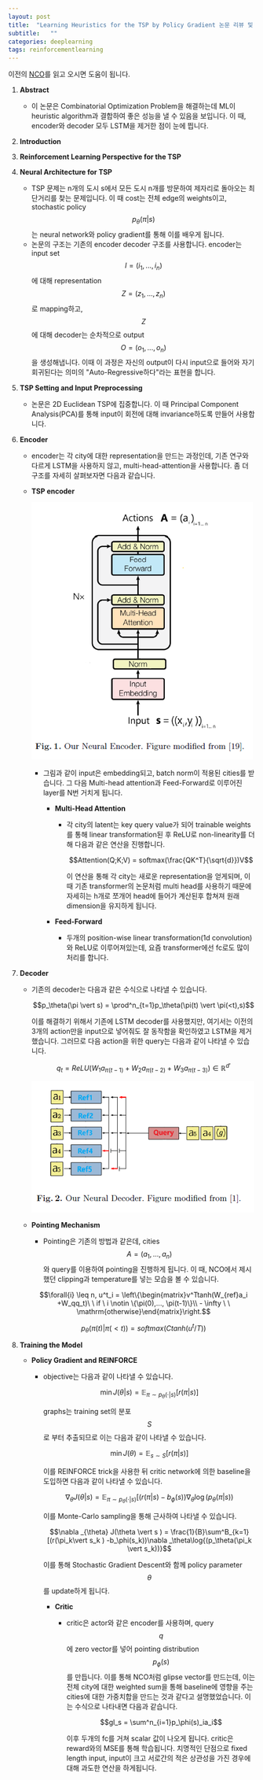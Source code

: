 ```yaml
---
layout: post
title:  "Learning Heuristics for the TSP by Policy Gradient 논문 리뷰 및 설명"
subtitle:   ""
categories: deeplearning
tags: reinforcementlearning
---
```

이전의 [NCO](https://seolhokim.github.io/deeplearning/2021/07/26/nco/)를 읽고 오시면 도움이 됩니다.
1. **Abstract**
    - 이 논문은 Combinatorial Optimization Problem을 해결하는데 ML이 heuristic algorithm과 결합하여 좋은 성능을 낼 수 있음을 보입니다. 이 때, encoder와 decoder 모두 LSTM을 제거한 점이 눈에 띕니다.
2. **Introduction**
3. **Reinforcement Learning Perspective for the TSP**
4. **Neural Architecture for TSP**
    - TSP 문제는 n개의 도시 s에서 모든 도시 n개를 방문하여 제자리로 돌아오는 최단거리를 찾는 문제입니다. 이 때 cost는 전체 edge의 weights이고, stochastic policy $$p_\theta(\pi\vert s)$$는 neural network와 policy gradient를 통해 이를 배우게 됩니다.
    - 논문의 구조는 기존의 encoder decoder 구조를 사용합니다. encoder는 input set $$I = (i_1,...,i_n)$$에 대해 representation $$Z = (z_1,...,z_n)$$로 mapping하고, $$Z$$에 대해 decoder는 순차적으로 output $$O = (o_1,...,o_n)$$을 생성해냅니다. 이때 이 과정은 자신의 output이 다시 input으로 들어와 자기회귀된다는 의미의 "Auto-Regressive하다"라는 표현을 합니다.

  1. **TSP Setting and Input Preprocessing**
        - 논문은 2D Euclidean TSP에 집중합니다. 이 때 Principal Component Analysis(PCA)를 통해 input이 회전에 대해 invariance하도록 만들어 사용합니다.

  2. **Encoder**
        - encoder는 각 city에 대한 representation을 만드는 과정인데, 기존 연구와 다르게 LSTM을 사용하지 않고, multi-head-attention을 사용합니다. 좀 더 구조를 자세히 살펴보자면 다음과 같습니다.
        - **TSP encoder**

            ![learning_heuristics](/assets/img/learning_heuristics_0.PNG)

            - 그림과 같이 input은 embedding되고, batch norm이 적용된 cities를 받습니다. 그 다음 Multi-head attention과 Feed-Forward로 이루어진 layer를 N번 거치게 됩니다.
                - **Multi-Head Attention**
                    - 각 city의 latent는 key query value가 되어 trainable weights를 통해 linear transformation된 후 ReLU로 non-linearity를 더해 다음과 같은 연산을 진행합니다.

                        $$Attention(Q;K;V) = softmax(\frac{QK^T}{\sqrt{d}})V$$

                        이 연산을 통해 각 city는 새로운 representation을 얻게되며, 이 때 기존 transformer의 논문처럼 multi head를 사용하기 때문에 자세히는 h개로 쪼개어 head에 들어가 계산된후 합쳐져 원래 dimension을 유지하게 됩니다.

                - **Feed-Forward**
                    - 두개의 position-wise linear transformation(1d convolution)와 ReLU로 이루어져있는데, 요즘 transformer에선 fc로도 많이 처리를 합니다.

  3. **Decoder**
        - 기존의 decoder는 다음과 같은 수식으로 나타낼 수 있습니다.

            $$p_\theta(\pi \vert s) = \prod^n_{t=1}p_\theta(\pi(t) \vert \pi(<t),s)$$

            이를 해결하기 위해서 기존에 LSTM decoder를 사용했지만, 여기서는 이전의 3개의 action만을 input으로 넣어줘도 잘 동작함을 확인하였고 LSTM을 제거했습니다. 그러므로 다음 action을 위한 query는 다음과 같이 나타낼 수 있습니다. 

            $$q_t = ReLU(W_1a_{\pi(t-1)} + W_2a_{\pi(t-2)} + W_3a_{\pi(t-3)}) \in \mathbb{R}^{d'}$$

            ![learning_heuristics](/assets/img/learning_heuristics_1.PNG)

        - **Pointing Mechanism**
            - Pointing은 기존의 방법과 같은데, cities $$A = (a_1,...,a_n)$$와 query를 이용하여 pointing을 진행하게 됩니다. 이 때, NCO에서 제시했던 clipping과 temperature를 넣는 모습을 볼 수 있습니다.

            $$\forall{i} \leq n, u^t_i = \left\{\begin{matrix}v^Ttanh(W_{ref}a_i +W_qq_t)\ \ if \ i \notin \{\pi(0),..., \pi(t-1)\}\\ - \infty \ \ \mathrm{otherwise}\end{matrix}\right.$$

            $$
            p_\theta(\pi(t)\vert \pi(<t)) = softmax(C tanh(u^t/T))$$

5. **Training the Model**
    - **Policy Gradient and REINFORCE**
        - objective는 다음과 같이 나타낼 수 있습니다.

            $$\min J(\theta \vert s ) =\mathbb{E}_{\pi \sim p_\theta(\cdot \vert s)}[r(\pi \vert s )]$$

            graphs는 training set의 분포 $$S$$로 부터 추출되므로 이는 다음과 같이 나타낼 수 있습니다.

            $$\min J(\theta) =\mathbb{E}_{s \sim S}[r(\pi \vert s )]$$

            이를 REINFORCE trick을 사용한 뒤 critic network에 의한 baseline을 도입하면 다음과 같이 나타낼 수 있습니다.

            $$\nabla _{\theta} J(\theta \vert s ) = \mathbb{E}_{\pi \sim p_\theta(\cdot \vert s)}[(r(\pi \vert s ) -b_\phi(s))\nabla _\theta\log{(p_\theta(\pi \vert s))}$$

            이를 Monte-Carlo sampling을 통해 근사하여 나타낼 수 있습니다.

            $$\nabla _{\theta} J(\theta \vert s ) = \frac{1}{B}\sum^B_{k=1}[(r(\pi_k\vert s_k ) -b_\phi(s_k))\nabla _\theta\log{(p_\theta(\pi_k \vert s_k))}$$

            이를 통해 Stochastic Gradient Descent와 함께 policy parameter $$\theta$$를 update하게 됩니다.

            - **Critic**
                - critic은 actor와 같은 encoder를 사용하며, query $$q$$에 zero vector를 넣어 pointing distribution $$p_\phi(s)$$를 만듭니다. 이를 통해 NCO처럼 glipse vector를 만드는데, 이는 전체 city에 대한 weighted sum을 통해 baseline에 영향을 주는 cities에 대한 가중치합을 만드는 것과 같다고 설명했었습니다. 이는 수식으로 나타내면 다음과 같습니다.

                    $$gl_s = \sum^n_{i=1}p_\phi(s)_ia_i$$

                    이후 두개의 fc를 거쳐 scalar 값이 나오게 됩니다. critic은 reward와의 MSE를 통해 학습됩니다.
치명적인 단점으로 fixed length input, input이 크고 서로간의 적은 상관성을 가진 경우에 대해 과도한 연산을 하게됩니다.
